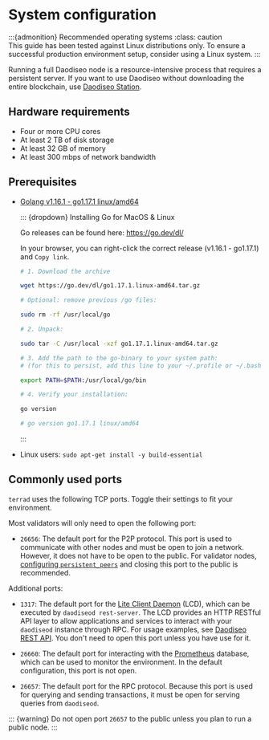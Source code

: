 # System configuration

:::{admonition} Recommended operating systems
:class: caution  
This guide has been tested against Linux distributions only. To ensure a successful production environment setup, consider using a Linux system.
:::

Running a full Daodiseo node is a resource-intensive process that requires a persistent server. If you want to use Daodiseo without downloading the entire blockchain, use [Daodiseo Station](https://station.daodiseo.money/).

##  Hardware requirements

- Four or more CPU cores
- At least 2 TB of disk storage
- At least 32 GB of memory
- At least 300 mbps of network bandwidth

## Prerequisites

- [Golang v1.16.1 - go1.17.1 linux/amd64](https://go.dev/dl/)

  ::: {dropdown} Installing Go for MacOS & Linux

  Go releases can be found here: [ https://go.dev/dl/ ](https://go.dev/dl/)

  In your browser, you can right-click the correct release (v1.16.1 - go1.17.1) and `Copy link`.

  ```bash
  # 1. Download the archive

  wget https://go.dev/dl/go1.17.1.linux-amd64.tar.gz

  # Optional: remove previous /go files:

  sudo rm -rf /usr/local/go

  # 2. Unpack:

  sudo tar -C /usr/local -xzf go1.17.1.linux-amd64.tar.gz

  # 3. Add the path to the go-binary to your system path:
  # (for this to persist, add this line to your ~/.profile or ~/.bashrc or  ~/.zshrc)

  export PATH=$PATH:/usr/local/go/bin

  # 4. Verify your installation:

  go version

  # go version go1.17.1 linux/amd64

  ```

  :::

- Linux users:  `sudo apt-get install -y build-essential`

## Commonly used ports

`terrad` uses the following TCP ports. Toggle their settings to fit your environment.

Most validators will only need to open the following port:

- `26656`: The default port for the P2P protocol. This port is used to communicate with other nodes and must be open to join a network. However, it does not have to be open to the public. For validator nodes, [configuring `persistent_peers`](updates-and-additional.md#additional-settings) and closing this port to the public is recommended.

Additional ports:

- `1317`: The default port for the [Lite Client Daemon](../../develop/how-to/start-lcd.md) (LCD), which can be executed by `daodiseod rest-server`. The LCD provides an HTTP RESTful API layer to allow applications and services to interact with your `daodiseod` instance through RPC. For usage examples, see [Daodiseo REST API](https://lcd.daodiseo.dev/swagger/). You don't need to open this port unless you have use for it.

- `26660`: The default port for interacting with the [Prometheus](https://prometheus.io) database, which can be used to monitor the environment. In the default configuration, this port is not open.

- `26657`: The default port for the RPC protocol. Because this port is used for querying and sending transactions, it must be open for serving queries from `daodiseod`.

::: {warning}
Do not open port `26657` to the public unless you plan to run a public node.
:::
